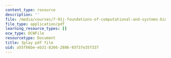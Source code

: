 ```yaml
---
content_type: resource
description: ''
file: /media/courses/7-91j-foundations-of-computational-and-systems-biology-spring-2014/a55f66beeb318266288693f37e35f337_kUN6rJ21Hno.pdf
file_type: application/pdf
learning_resource_types: []
ocw_type: OCWFile
resourcetype: Document
title: 3play pdf file
uid: a55f66be-eb31-8266-2886-93f37e35f337
---
```

